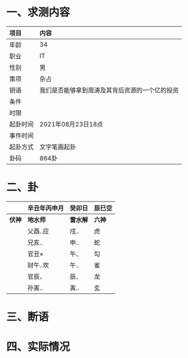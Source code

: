 # 一、求测内容
|项目|内容|
|:-|:-|
|年龄|34|
|职业|IT|
|性别|男|
|策项|杂占|
|钥语|我们是否能够拿到周涛及其背后资源的一个亿的投资|
|条件||
|时限||
|起卦时间|2021年08月23日18点|
|事件时间||
|起卦方式|文字笔画起卦|
|卦码|864卦|

# 二、卦
||辛丑年丙申月|癸卯日|辰巳空|
|:-|:-|:-|:-|
|**伏神**|**地水师**|**雷水解**|**六神**|
||父酉..应|戌..|虎|
||兄亥..|申..|蛇|
||官丑×|午、|勾|
||财午..坎|午..|雀|
||官辰、|辰、|龙|
||孙寅..|寅..|玄|


# 三、断语

# 四、实际情况